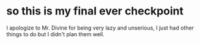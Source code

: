 # so this is my final ever checkpoint

I apologize to Mr. Divine for being very lazy and unserious, I just had other things to do but I didn't plan them well.